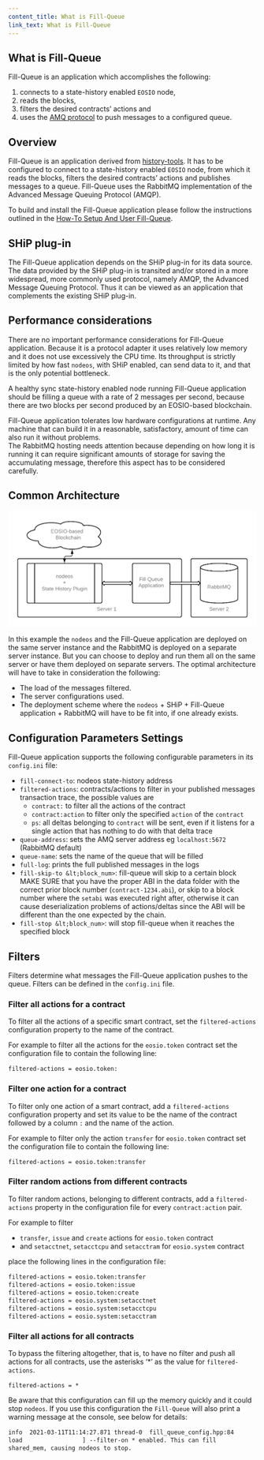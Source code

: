 ```yaml
---
content_title: What is Fill-Queue
link_text: What is Fill-Queue
---
```


## What is Fill-Queue

Fill-Queue is an application which accomplishes the following:

1. connects to a state-history enabled `EOSIO` node,
2. reads the blocks,
3. filters the desired contracts’ actions and
4. uses the [AMQ protocol](https://www.amqp.org/) to push messages to a configured queue.

## Overview

Fill-Queue is an application derived from [history-tools](https://developers.eos.io/welcome/v2.1/tools/history-tools/history-tools/). It has to be configured to connect to a state-history enabled `EOSIO` node, from which it reads the blocks, filters the desired contracts’ actions and publishes messages to a queue. Fill-Queue uses the RabbitMQ implementation of the  Advanced Message Queuing Protocol (AMQP).

To build and install the Fill-Queue application please follow the instructions outlined in the [How-To Setup And User Fill-Queue](./fill-queue-how-to).

## SHiP plug-in

The Fill-Queue application depends on the SHiP plug-in for its data source. The data provided by the SHiP plug-in is transited and/or stored in a more widespread, more commonly used protocol, namely AMQP, the Advanced Message Queuing Protocol. Thus it can be viewed as an application that complements the existing SHiP plug-in.

## Performance considerations

There are no important performance considerations for Fill-Queue application. Because it is a protocol adapter it uses relatively low memory and it does not use excessively the CPU time. Its throughput is strictly limited by how fast `nodeos`, with SHiP enabled, can send data to it, and that is the only potential bottleneck.

A healthy sync state-history enabled node running Fill-Queue application should be filling a queue with a rate of 2 messages per second, because there are two blocks per second produced by an EOSIO-based blockchain.

Fill-Queue application tolerates low hardware configurations at runtime. Any machine that can build it in a reasonable, satisfactory, amount of time can also run it without problems.  \
The RabbitMQ hosting needs attention because depending on how long it is running it can require significant amounts of storage for saving the accumulating message, therefore this aspect has to be considered carefully.

## Common Architecture

![Single host single node testnet](fill-queue-1.png)

In this example the `nodeos` and the Fill-Queue application are deployed on the same server instance and the RabbitMQ is deployed on a separate server instance. But you can choose to deploy and run them all on the same server or have them deployed on separate servers. The optimal architecture will have to take in consideration the following:

* The load of the messages filtered.
* The server configurations used.
* The deployment scheme where the `nodeos` + SHiP + Fill-Queue application + RabbitMQ will have to be fit into, if one already exists.

## Configuration Parameters Settings

Fill-Queue application supports the following configurable parameters in its `config.ini` file:

* `fill-connect-to`: nodeos state-history address
* `filtered-actions`: contracts/actions to filter in your published messages transaction trace, the possible values are
    * `contract:` to filter all the actions of the contract
    * `contract:action` to filter only the specified `action` of the `contract`
    * `ps`: all deltas belonging to `contract` will be sent, even if it listens for a single action that has nothing to do with that delta trace
* `queue-address`: sets the AMQ server address eg `localhost:5672` (RabbitMQ default)
* `queue-name`: sets the name of the queue that will be filled
* `full-log`: prints the full published messages in the logs
* `fill-skip-to &lt;block_num>`: fill-queue will skip to a certain block MAKE SURE that you have the proper ABI in the data folder with the correct prior block number (`contract-1234.abi`), or skip to a block number where the `setabi` was executed right after, otherwise it can cause deserialization problems of actions/deltas since the ABI will be different than the one expected by the chain.
* `fill-stop &lt;block_num>`: will stop fill-queue when it reaches the specified block

## Filters

Filters determine what messages the Fill-Queue application pushes to the queue. Filters can be defined in the `config.ini` file. 

### Filter all actions for a contract

To filter all the actions of a specific smart contract, set the `filtered-actions` configuration property to the name of the contract.

For example to filter all the actions for the `eosio.token` contract set the configuration file to contain the following line:

```text
filtered-actions = eosio.token:
```

### Filter one action for a contract

To filter only one action of a smart contract, add a ``filtered-actions`` configuration property and set its value to be the name of the contract followed by a column `:` and the name of the action.

For example to filter only the action `transfer` for `eosio.token` contract set the configuration file to contain the following line:

```text
filtered-actions = eosio.token:transfer
```

### Filter random actions from different contracts

To filter random actions, belonging to different contracts, add a `filtered-actions` property in the configuration file for every `contract:action` pair.

For example to filter

* `transfer`, `issue` and `create` actions for `eosio.token` contract
* and `setacctnet`, `setacctcpu` and `setacctram` for `eosio.system` contract

place the following lines in the configuration file:

```text
filtered-actions = eosio.token:transfer
filtered-actions = eosio.token:issue
filtered-actions = eosio.token:create
filtered-actions = eosio.system:setacctnet
filtered-actions = eosio.system:setacctcpu
filtered-actions = eosio.system:setacctram
```

### Filter all actions for all contracts

To bypass the filtering altogether, that is, to have no filter and push all actions for all contracts, use the asterisks ‘*’ as the value for `filtered-actions`.

```text
filtered-actions = *
```

Be aware that this configuration can fill up the memory quickly and it could stop `nodeos`. If you use this configuration the `Fill-Queue` will also print a warning message at the console, see below for details:

```console
info  2021-03-11T11:14:27.871 thread-0  fill_queue_config.hpp:84      load                 ] --filter-on * enabled. This can fill shared_mem, causing nodeos to stop.
```
